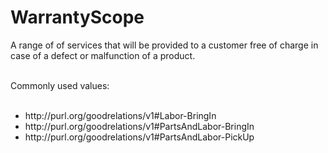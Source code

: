 # WarrantyScope

A range of of services that will be provided to a customer free of charge in case of a defect or malfunction of a product.<br/><br/>

Commonly used values:<br/><br/>

<ul>
<li>http://purl.org/goodrelations/v1#Labor-BringIn</li>
<li>http://purl.org/goodrelations/v1#PartsAndLabor-BringIn</li>
<li>http://purl.org/goodrelations/v1#PartsAndLabor-PickUp</li>
</ul>

